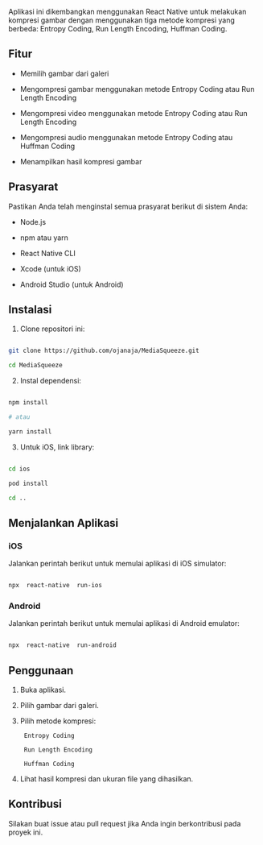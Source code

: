 
Aplikasi ini dikembangkan menggunakan React Native untuk melakukan kompresi gambar dengan menggunakan tiga metode kompresi yang berbeda: Entropy Coding, Run Length Encoding, Huffman Coding.

## Fitur

- Memilih gambar dari galeri

- Mengompresi gambar menggunakan metode Entropy Coding atau Run Length Encoding

- Mengompresi video menggunakan metode Entropy Coding atau Run Length Encoding

- Mengompresi audio menggunakan metode Entropy Coding atau Huffman Coding 

- Menampilkan hasil kompresi gambar

  

## Prasyarat

  

Pastikan Anda telah menginstal semua prasyarat berikut di sistem Anda:

  

- Node.js

- npm atau yarn

- React Native CLI

- Xcode (untuk iOS)

- Android Studio (untuk Android)

  

## Instalasi

1. Clone repositori ini:

```bash

git clone https://github.com/ojanaja/MediaSqueeze.git

cd MediaSqueeze

```

  

2. Instal dependensi:

  

```bash

npm install

# atau

yarn install

```

  

3. Untuk iOS, link library:

  

```bash

cd ios

pod install

cd ..

```

  

## Menjalankan Aplikasi

  

### iOS

  

Jalankan perintah berikut untuk memulai aplikasi di iOS simulator:

  

```bash

npx  react-native  run-ios

```

  

### Android

  

Jalankan perintah berikut untuk memulai aplikasi di Android emulator:

  

```bash

npx  react-native  run-android

```

  

## Penggunaan

  

1. Buka aplikasi.

2. Pilih gambar dari galeri.

3. Pilih metode kompresi:

		Entropy Coding

		Run Length Encoding 

		Huffman Coding

4. Lihat hasil kompresi dan ukuran file yang dihasilkan.

## Kontribusi

  

Silakan buat issue atau pull request jika Anda ingin berkontribusi pada proyek ini.
